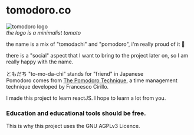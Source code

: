 # tomodoro.co
![tomodoro logo](https://i.imgur.com/BgIgdjl.png)  
*the logo is a minimalist tomato*

the name is a mix of "tomodachi" and "pomodoro", i'm really proud of it 👀

there is a "social" aspect that I want to bring to the project later on, so I am really happy with the name.

ともだち "to-mo-da-chi" stands for "friend" in Japanese  
Pomodoro comes from [The Pomodoro Technique](https://en.wikipedia.org/wiki/Pomodoro_Technique), a time management technique developed by Francesco Cirillo. 

I made this project to learn reactJS. I hope to learn a lot from you. 

### Education and educational tools should be free.  
This is why this project uses the GNU AGPLv3 Licence.
